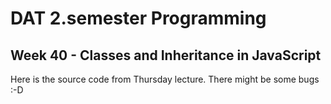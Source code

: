 # DAT 2.semester Programming
## Week 40 - Classes and Inheritance in JavaScript

Here is the source code from Thursday lecture.
There might be some bugs :-D
